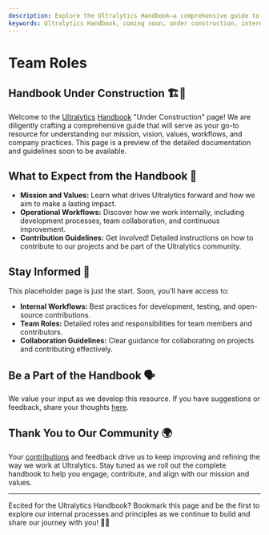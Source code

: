```yaml
---
description: Explore the Ultralytics Handbook—a comprehensive guide to our mission, vision, values, and internal workflows. Stay tuned for exciting updates as we continue to build this resource.
keywords: Ultralytics Handbook, coming soon, under construction, internal guide, mission, vision, values, workflows, open-source, AI guidelines
---
```


# Team Roles

## Handbook Under Construction 🏗️📖

Welcome to the [Ultralytics](https://www.ultralytics.com/) [Handbook](https://handbook.ultralytics.com/) "Under Construction" page! We are diligently crafting a comprehensive guide that will serve as your go-to resource for understanding our mission, vision, values, workflows, and company practices. This page is a preview of the detailed documentation and guidelines soon to be available.

## What to Expect from the Handbook 📘

- **Mission and Values:** Learn what drives Ultralytics forward and how we aim to make a lasting impact.
- **Operational Workflows:** Discover how we work internally, including development processes, team collaboration, and continuous improvement.
- **Contribution Guidelines:** Get involved! Detailed instructions on how to contribute to our projects and be part of the Ultralytics community.

## Stay Informed 🚧

This placeholder page is just the start. Soon, you’ll have access to:

- **Internal Workflows:** Best practices for development, testing, and open-source contributions.
- **Team Roles:** Detailed roles and responsibilities for team members and contributors.
- **Collaboration Guidelines:** Clear guidance for collaborating on projects and contributing effectively.

## Be a Part of the Handbook 🗣️

We value your input as we develop this resource. If you have suggestions or feedback, share your thoughts [here](https://www.ultralytics.com/survey).

## Thank You to Our Community 🌍

Your [contributions](https://docs.ultralytics.com/help/contributing/) and feedback drive us to keep improving and refining the way we work at Ultralytics. Stay tuned as we roll out the complete handbook to help you engage, contribute, and align with our mission and values.

---

Excited for the Ultralytics Handbook? Bookmark this page and be the first to explore our internal processes and principles as we continue to build and share our journey with you! 📖✨
